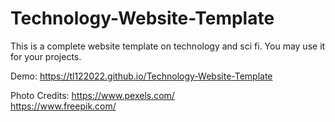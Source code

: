 # Technology-Website-Template
This is a complete website template on technology and sci fi. You may use it for your projects.

Demo: https://tl122022.github.io/Technology-Website-Template

Photo Credits: 
https://www.pexels.com/ <br>
https://www.freepik.com/
